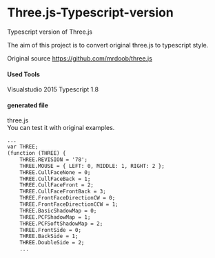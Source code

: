 # Three.js-Typescript-version
Typescript version of Three.js 

The aim of this project is to convert original three.js to typescript style.

Original source https://github.com/mrdoob/three.js

#### Used Tools ####
Visualstudio 2015
Typescript 1.8 


#### generated file ####
three.js   
You can test it with original examples.

```html
...
var THREE; 
(function (THREE) {
    THREE.REVISION = '78';
    THREE.MOUSE = { LEFT: 0, MIDDLE: 1, RIGHT: 2 };
    THREE.CullFaceNone = 0;
    THREE.CullFaceBack = 1;
    THREE.CullFaceFront = 2;
    THREE.CullFaceFrontBack = 3;
    THREE.FrontFaceDirectionCW = 0;
    THREE.FrontFaceDirectionCCW = 1;
    THREE.BasicShadowMap = 0;
    THREE.PCFShadowMap = 1;
    THREE.PCFSoftShadowMap = 2;
    THREE.FrontSide = 0;
    THREE.BackSide = 1;
    THREE.DoubleSide = 2;
    ...
```
